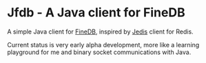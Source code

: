 Jfdb - A Java client for FineDB
======================

A simple Java client for [FineDB](https://raw.github.com/Amaury/FineD), inspired by [Jedis](https://github.com/xetorthio/jedis) client for Redis. 

Current status is very early alpha development, more like a learning playground for me and binary socket communications with Java. 
